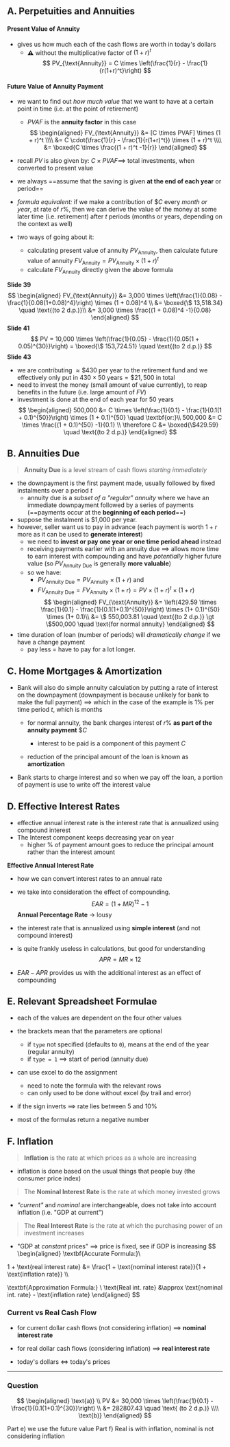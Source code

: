 ## A. Perpetuities and Annuities
#### Present Value of Annuity
- gives us how much each of the cash flows are worth in today's dollars
	- ⚠ without the multiplicative factor of $(1+r)^t$
$$
PV_{\text{Annuity}} = C \times \left(\frac{1}{r} - \frac{1}{r(1+r)^t}\right)
$$
#### Future Value of Annuity Payment
- we want to find out *how much value* that we want to have at a certain point in time (i.e. at the point of retirement)
	- $PVAF$ is the **annuity factor** in this case
$$
\begin{aligned}
FV_{\text{Annuity}} &= [C \times PVAF] \times (1 + r)^t \\\\
&= C \cdot(\frac{1}{r} - \frac{1}{r(1+r)^t}) \times (1 + r)^t \\\\
&= \boxed{C \times \frac{(1 + r)^t -1}{r}}
\end{aligned}
$$
- recall $PV$ is also given by: $C \times PVAF \implies$ total investments, when converted to present value
- we always ==assume that the saving is given **at the end of each year** or period==
- *formula equivalent:* if we make a contribution of $\$C$ every *month or year*, at rate of $r\%$, then we can derive the value of the money at some later time (i.e. retirement) after $t$ periods (months or years, depending on the context as well)

- two ways of going about it:
	- calculating present value of annuity $PV_{\text{Annuity}}$, then calculate future value of annuity $FV_{\text{Annuity}} = PV_{\text{Annuity}} \times (1+r)^t$
	- calculate $FV_{\text{Annuity}}$ directly given the above formula

**Slide 39**
$$
\begin{aligned}
FV_{\text{Annuity}} &= 3,000 \times \left(\frac{1}{0.08} - \frac{1}{0.08(1+0.08)^4}\right) \times (1 + 0.08)^4 \\
&= \boxed{\$ 13,518.34} \quad \text{(to 2 d.p.)}\\
&= 3,000 \times \frac{(1 + 0.08)^4 -1}{0.08}
\end{aligned}
$$
**Slide 41**
$$
PV = 10,000 \times \left(\frac{1}{0.05} - \frac{1}{0.05(1 + 0.05)^{30}}\right) = \boxed{\$ 153,724.51} \quad \text{(to 2 d.p.)}
$$
**Slide 43**
- we are contributing $\approx \$ 430$ per year to the retirement fund and we effectively only put in $430 \times 50 \text{ years} = \$21,500$ in total
- need to invest the money (small amount of value currently), to reap benefits in the future (i.e. large amount of $FV$)
- investment is done at the end of each year for $50$ years
$$
\begin{aligned}
500,000 &= C \times \left(\frac{1}{0.1} - \frac{1}{0.1(1 + 0.1)^{50}}\right)  \times (1 + 0.1)^{50} \quad \textbf{or:}\\
500,000 &= C \times \frac{(1 + 0.1)^{50} -1}{0.1} \\
\therefore C &= \boxed{\$429.59} \quad \text{(to 2 d.p.)}
\end{aligned}
$$
## B. Annuities Due
> **Annuity Due** is a level stream of cash flows *starting immediately*
- the downpayment is the first payment made, usually followed by fixed instalments over a period $t$
	- annuity due is a *subset of a "regular" annuity* where we have an immediate downpayment followed by a series of payments (==payments occur at the **beginning of each period**==)
- suppose the instalment is $1,000 per year.
- however, seller want us to pay in advance (each payment is worth $1 + r$ more as it can be used to **generate interest**)
	- we need to **invest or pay one year or one time period ahead** instead
	- receiving payments earlier with an annuity due $\implies$ allows more time to earn interest with compounding and have *potentially* higher future value (so $PV_{\text{Annuity Due}}$ is generally **more valuable**)
	- so we have:
		- $PV_{\text{Annuity Due}} = PV_{\text{Annuity}} \times (1+r)$ and 
		- $FV_{\text{Annuity Due}} = FV_{\text{Annuity}} \times (1 + r) = PV \times (1 + r)^t \times (1+r)$
$$
\begin{aligned}
FV_{\text{Annuity}} &= \left(429.59 \times \frac{1}{0.1} - \frac{1}{0.1(1+0.1)^{50}}\right) \times (1+ 0.1)^{50} \times (1+ 0.1)\\
&= \$ 550,003.81 \quad \text{(to 2 d.p.)} \gt \$500,000 \quad \text{for normal annuity}
\end{aligned}
$$
- time duration of loan (number of periods) will *dramatically change* if we have a change payment
	- pay less $=$ have to pay for a lot longer.
## C. Home Mortgages & Amortization
- Bank will also do simple annuity calculation by putting a rate of interest on the downpayment (downpayment is because unlikely for bank to make the full payment) $\implies$ which in the case of the example is 1% per time period $t$, which is months
	- for normal annuity, the bank charges interest of $r$% **as part of the annuity payment** $\$C$
		- interest to be paid is a component of this payment $C$

	- reduction of the principal amount of the loan is known as **amortization**

- Bank starts to charge interest and so when we pay off the loan, a portion of payment is use to write off the interest value
## D. Effective Interest Rates
- effective annual interest rate is the interest rate that is annualized using compound interest
- The Interest component keeps decreasing year on year
	- higher % of payment amount goes to reduce the principal amount rather than the interest amount

**Effective Annual Interest Rate**
- how we can convert interest rates to an annual rate
- we take into consideration the effect of compounding.
$$
EAR = (1 + MR)^{12} -1
$$
**Annual Percentage Rate** $\to$ lousy
- the interest rate that is annualized using **simple interest** (and not compound interest)
- is quite frankly useless in calculations, but good for understanding
$$
APR = MR \times 12
$$

- $EAR - APR$ provides us with the additional interest as an effect of compounding
## E. Relevant Spreadsheet Formulae
- each of the values are dependent on the four other values
- the brackets mean that the parameters are optional
	- if `type` not specified (defaults to `0`), means at the end of the year (regular annuity)
	- if `type = 1` $\implies$ start of period (annuity due)

- can use excel to do the assignment
	- need to note the formula with the relevant rows
	- can only used to be done without excel (by trail and error)

- if the sign inverts $\implies$ rate lies between $5$ and $10$%

- most of the formulas return a negative number
## F. Inflation
> **Inflation** is the rate at which prices as a whole are increasing
- inflation is done based on the usual things that people buy (the consumer price index)

> The **Nominal Interest Rate** is the rate at which money invested grows
- *"current"* and *nominal* are interchangeable, does not take into account inflation (i.e. "GDP at current")

> The **Real Interest Rate** is the rate at which the purchasing power of an investment increases
- "GDP at *constant* prices" $\implies$ price is fixed, see if GDP is increasing
$$
\begin{aligned}
\textbf{Accurate Formula:}\\

1 + \text{real interest rate} &= \frac{1 + \text{nominal interest rate}}{1 + \text{inflation rate}} \\\\

\textbf{Approximation Formula:} \\
\text{Real int. rate} &\approx \text{nominal int. rate} - \text{inflation rate}
\end{aligned}
$$
### Current vs Real Cash Flow
- for current dollar cash flows (not considering inflation) $\implies$ **nominal interest rate**
- for real dollar cash flows (considering inflation) $\implies$ **real interest rate**

- today's dollars $\iff$ today's prices

---
### Question
$$
\begin{aligned}
\text{a)} \\
PV &= 30,000 \times \left(\frac{1}{0.1} - \frac{1}{0.1(1+0.1)^{30}}\right) \\
&= 282807.43 \quad \text{ (to 2 d.p.)} \\\\
\text{b)} 
\end{aligned}
$$

Part e) we use the future value
Part f) Real is with inflation, nominal is not considering inflation
